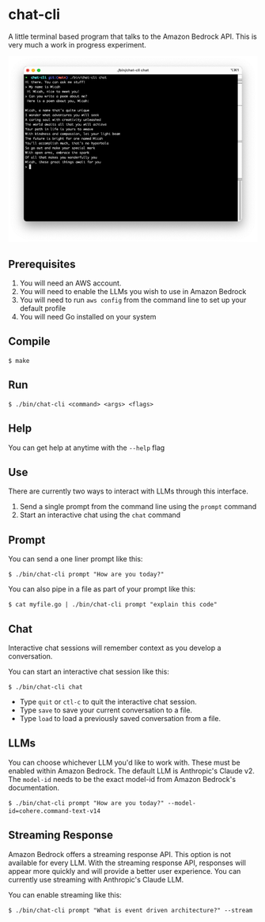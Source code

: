 # chat-cli

A little terminal based program that talks to the Amazon Bedrock API. This is very much a work in progress experiment.

![](images/claude-2.png)

## Prerequisites

1. You will need an AWS account.
2. You will need to enable the LLMs you wish to use in Amazon Bedrock
3. You will need to run `aws config` from the command line to set up your default profile
4. You will need Go installed on your system

## Compile

    $ make

## Run

    $ ./bin/chat-cli <command> <args> <flags>

## Help

You can get help at anytime with the `--help` flag

## Use

There are currently two ways to interact with LLMs through this interface.

1. Send a single prompt from the command line using the `prompt` command
2. Start an interactive chat using the `chat` command

## Prompt

You can send a one liner prompt like this:

    $ ./bin/chat-cli prompt "How are you today?"

You can also pipe in a file as part of your prompt like this:

    $ cat myfile.go | ./bin/chat-cli prompt "explain this code"

## Chat

Interactive chat sessions will remember context as you develop a conversation.

You can start an interactive chat session like this:

    $ ./bin/chat-cli chat

- Type `quit` or `ctl-c` to quit the interactive chat session.
- Type `save` to save your current conversation to a file.
- Type `load` to load a previously saved conversation from a file.

## LLMs

You can choose whichever LLM you'd like to work with. These must be enabled within Amazon Bedrock. The default LLM is Anthropic's Claude v2. The `model-id` needs to be the exact model-id from Amazon Bedrock's documentation.

    $ ./bin/chat-cli prompt "How are you today?" --model-id=cohere.command-text-v14

## Streaming Response

Amazon Bedrock offers a streaming response API. This option is not available for every LLM. With the streaming response API, responses will appear more quickly and will provide a better user experience. You can currently use streaming with Anthropic's Claude LLM.

You can enable streaming like this:

    $ ./bin/chat-cli prompt "What is event driven architecture?" --stream